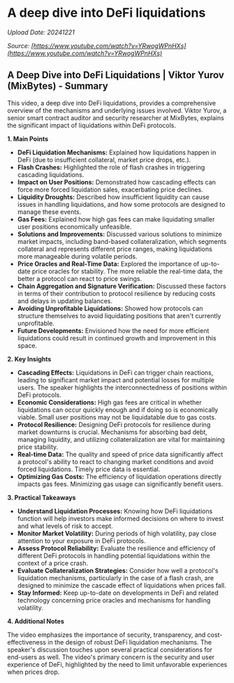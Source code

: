 # A deep dive into DeFi liquidations

*Upload Date: 20241221*

*Source: [https://www.youtube.com/watch?v=YRwogWPnHXs](https://www.youtube.com/watch?v=YRwogWPnHXs)*

## A Deep Dive into DeFi Liquidations | Viktor Yurov (MixBytes) - Summary

This video, a deep dive into DeFi liquidations, provides a comprehensive overview of the mechanisms and underlying issues involved. Viktor Yurov, a senior smart contract auditor and security researcher at MixBytes, explains the significant impact of liquidations within DeFi protocols.


**1. Main Points**

* **DeFi Liquidation Mechanisms:** Explained how liquidations happen in DeFi (due to insufficient collateral, market price drops, etc.).
* **Flash Crashes:** Highlighted the role of flash crashes in triggering cascading liquidations.
* **Impact on User Positions:** Demonstrated how cascading effects can force more forced liquidation sales, exacerbating price declines.
* **Liquidity Droughts:** Described how insufficient liquidity can cause issues in handling liquidations, and how some protocols are designed to manage these events.
* **Gas Fees:**  Explained how high gas fees can make liquidating smaller user positions economically unfeasible.
* **Solutions and Improvements:**  Discussed various solutions to minimize market impacts, including band-based collateralization, which segments collateral and represents different price ranges, making liquidations more manageable during volatile periods.
* **Price Oracles and Real-Time Data:** Explored the importance of up-to-date price oracles for stability. The more reliable the real-time data, the better a protocol can react to price swings.
* **Chain Aggregation and Signature Verification:** Discussed these factors in terms of their contribution to protocol resilience by reducing costs and delays in updating balances.
* **Avoiding Unprofitable Liquidations:** Showed how protocols can structure themselves to avoid liquidating positions that aren't currently unprofitable.
* **Future Developments:** Envisioned how the need for more efficient liquidations could result in continued growth and improvement in this space.

**2. Key Insights**

* **Cascading Effects:** Liquidations in DeFi can trigger chain reactions, leading to significant market impact and potential losses for multiple users.  The speaker highlights the interconnectedness of positions within DeFi protocols.
* **Economic Considerations:**  High gas fees are critical in whether liquidations can occur quickly enough and if doing so is economically viable.  Small user positions may not be liquidatable due to gas costs.
* **Protocol Resilience:**  Designing DeFi protocols for resilience during market downturns is crucial. Mechanisms for absorbing bad debt, managing liquidity, and utilizing collateralization are vital for maintaining price stability.
* **Real-time Data:** The quality and speed of price data significantly affect a protocol's ability to react to changing market conditions and avoid forced liquidations. Timely price data is essential.
* **Optimizing Gas Costs:** The efficiency of liquidation operations directly impacts gas fees. Minimizing gas usage can significantly benefit users.


**3. Practical Takeaways**

* **Understand Liquidation Processes:**  Knowing how DeFi liquidations function will help investors make informed decisions on where to invest and what levels of risk to accept.
* **Monitor Market Volatility:**  During periods of high volatility, pay close attention to your exposure in DeFi protocols.
* **Assess Protocol Reliability:**  Evaluate the resilience and efficiency of different DeFi protocols in handling potential liquidations within the context of a price crash.
* **Evaluate Collateralization Strategies:**   Consider how well a protocol's liquidation mechanisms, particularly in the case of a flash crash, are designed to minimize the cascade effect of liquidations when prices fall.
* **Stay Informed:**  Keep up-to-date on developments in DeFi and related technology concerning price oracles and mechanisms for handling volatility.

**4. Additional Notes**

The video emphasizes the importance of security, transparency, and cost-effectiveness in the design of robust DeFi liquidation mechanisms. The speaker's discussion touches upon several practical considerations for end-users as well.  The video's primary concern is the security and user experience of DeFi, highlighted by the need to limit unfavorable experiences when prices drop.